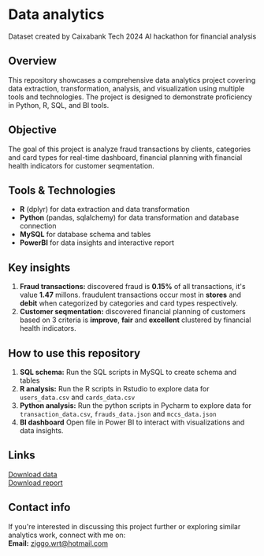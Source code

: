 # Data analytics
Dataset created by Caixabank Tech 2024 AI hackathon for financial analysis

## Overview
This repository showcases a comprehensive data analytics project covering data extraction, transformation, analysis, and visualization using multiple tools and technologies. The project is designed to demonstrate proficiency in Python, R, SQL, and BI tools.

## Objective
The goal of this project is analyze fraud transactions by clients, categories and card types for real-time dashboard, financial planning with financial health indicators for customer seqmentation.

## Tools & Technologies
- **R** (dplyr) for data extraction and data transformation<br>
- **Python** (pandas, sqlalchemy) for data transformation and database connection<br>
- **MySQL** for database schema and tables<br>
- **PowerBI** for data insights and interactive report

## Key insights
1. **Fraud transactions:** discovered fraud is **0.15%** of all transactions, it's value **1.47** millons. fraudulent transactions occur most in **stores** and **debit** when categorized by categories and card types respectively.
2. **Customer seqmentation:** discovered financial planning of customers based on 3 criteria is **improve**, **fair** and **excellent** clustered by financial health indicators.

## How to use this repository
1. **SQL schema:** Run the SQL scripts in MySQL to create schema and tables<br>
2. **R analysis:** Run the R scripts in Rstudio to explore data for `users_data.csv` and `cards_data.csv`<br>
3. **Python analysis:** Run the python scripts in Pycharm to explore data for `transaction_data.csv`, `frauds_data.json` and `mccs_data.json`<br>
4. **BI dashboard** Open file in Power BI to interact with visualizations and data insights.

## Links
[Download data](https://1drv.ms/u/c/769541ab1889c03b/EQeFlzBxt2VJnWJwauQaAXkB1PFvT0Ra30yQsyIPRBFJ0A?e=Up7hcb)<br>
[Download report](https://1drv.ms/u/c/769541ab1889c03b/EVNR5tO7KlBEj5o4NJCwWWABUqm7CzckpCE6lgAKfDhwRg?e=O75D4n)

## Contact info
If you're interested in discussing this project further or exploring similar analytics work, connect with me on:<br>
**Email:** ziggo.wrt@hotmail.com
